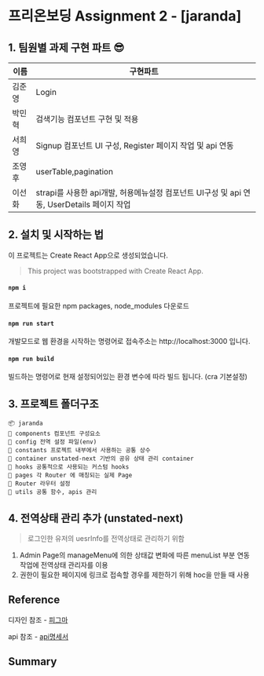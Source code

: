 # 프리온보딩 Assignment 2 - [jaranda]

## 1. 팀원별 과제 구현 파트 😎

| 이름   | 구현파트                                                                                   |
| ------ | ------------------------------------------------------------------------------------------ |
| 김준영 | Login                                                                                      |
| 박민혁 | 검색기능 컴포넌트 구현 및 적용                                                             |
| 서희영 | Signup 컴포넌트 UI 구성, Register 페이지 작업 및 api 연동                                        |
| 조영후 | userTable,pagination                                                                       |
| 이선화 | strapi를 사용한 api개발, 허용메뉴설정 컴포넌트 UI구성 및 api 연동, UserDetails 페이지 작업 |

## 2. 설치 및 시작하는 법

이 프로젝트는 Create React App으로 생성되었습니다.

> This project was bootstrapped with Create React App.

#### `npm i`

프로젝트에 필요한 npm packages, node_modules 다운로드

#### `npm run start`

개발모드로 웹 환경을 시작하는 명령어로
접속주소는 http://localhost:3000 입니다.

#### `npm run build`

빌드하는 명령어로 현재 설정되어있는 환경 변수에 따라 빌드 됩니다.
(cra 기본설정)

## 3. 프로젝트 폴더구조

```
📦 jaranda
💾 components 컴포넌트 구성요소
💾 config 전역 설정 파일(env)
💾 constants 프로젝트 내부에서 사용하는 공통 상수
💾 container unstated-next 기반의 공유 상태 관리 container
💾 hooks 공통적으로 사용되는 커스텀 hooks
💾 pages 각 Router 에 매칭되는 실제 Page
💾 Router 라우터 설정
💾 utils 공통 함수, apis 관리
```

## 4. 전역상태 관리 추가 (unstated-next)

> 로그인한 유저의 uesrInfo를 전역상태로 관리하기 위함

1. Admin Page의 manageMenu에 의한 상태값 변화에 따른 menuList 부분 연동 작업에 전역상태 관리자를 이용
2. 권한이 필요한 페이지에 링크로 접속할 경우를 제한하기 위해 hoc을 만들 때 사용

## Reference

디자인 참조 - [피그마](https://www.figma.com/file/OL0x0hPOjonwF0Vl9jVuKD/Untitled?node-id=5%3A2)

api 참조 - [api명세서](https://alpine-principle-c26.notion.site/api-b50d60e7dd3f47c4878fdc0b12a5e176)

## Summary
